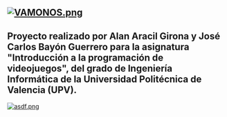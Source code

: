 [![VAMONOS.png](https://i.postimg.cc/kXNMDTwJ/VAMONOS.png)](https://postimg.cc/KRzhHrdw)
-------------------------------------------------------------------------------------------------------
Proyecto realizado por Alan Aracil Girona y José Carlos Bayón Guerrero para la asignatura "Introducción a la programación de videojuegos", del grado de Ingeniería Informática de la Universidad Politécnica de Valencia (UPV).
------------------------------------------------------------------------------------
[![asdf.png](https://i.postimg.cc/CKhptJs1/asdf.png)](https://postimg.cc/VJVh0qTQ)
